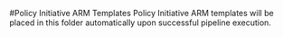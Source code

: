 #Policy Initiative ARM Templates
Policy Initiative ARM templates will be placed in this folder automatically upon successful pipeline execution.